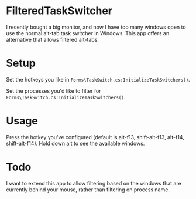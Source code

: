 # FilteredTaskSwitcher
I recently bought a big monitor, and now I have too many windows open to use the normal alt-tab task switcher in Windows. This app offers an alternative that allows filtered alt-tabs.

# Setup
Set the hotkeys you like in `Forms\TaskSwitch.cs:InitializeTaskSwitchers()`.

Set the processes you'd like to filter for `Forms\TaskSwitch.cs:InitializeTaskSwitchers()`.

# Usage
Press the hotkey you've configured (default is alt-f13, shift-alt-f13, alt-f14, shift-alt-f14). Hold down alt to see the available windows.

# Todo
I want to extend this app to allow filtering based on the windows that are currently behind your mouse, rather than filtering on process name.